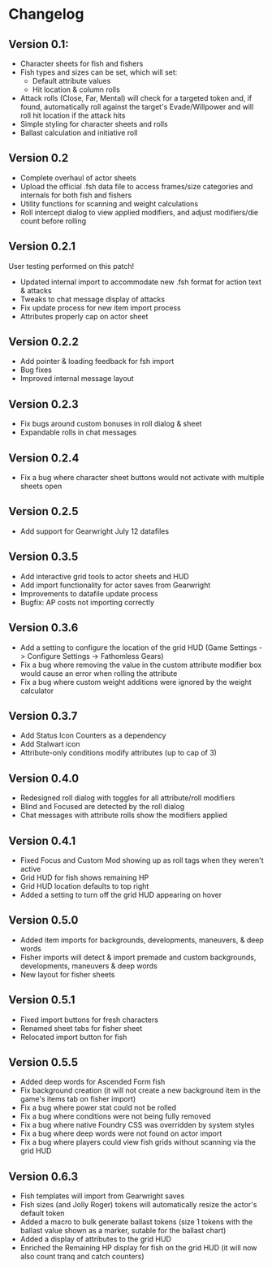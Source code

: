 # Changelog

## Version 0.1:
* Character sheets for fish and fishers
* Fish types and sizes can be set, which will set:
    * Default attribute values
    * Hit location & column rolls
* Attack rolls (Close, Far, Mental) will check for a targeted token and, if found, automatically roll against the target's Evade/Willpower and will roll hit location if the attack hits
* Simple styling for character sheets and rolls
* Ballast calculation and initiative roll

## Version 0.2
* Complete overhaul of actor sheets
* Upload the official .fsh data file to access frames/size categories and internals for both fish and fishers
* Utility functions for scanning and weight calculations
* Roll intercept dialog to view applied modifiers, and adjust modifiers/die count before rolling

## Version 0.2.1
User testing performed on this patch!
* Updated internal import to accommodate new .fsh format for action text & attacks
* Tweaks to chat message display of attacks
* Fix update process for new item import process
* Attributes properly cap on actor sheet

## Version 0.2.2
* Add pointer & loading feedback for fsh import
* Bug fixes
* Improved internal message layout

## Version 0.2.3
* Fix bugs around custom bonuses in roll dialog & sheet
* Expandable rolls in chat messages

## Version 0.2.4
* Fix a bug where character sheet buttons would not activate with multiple sheets open

## Version 0.2.5
* Add support for Gearwright July 12 datafiles

## Version 0.3.5
* Add interactive grid tools to actor sheets and HUD
* Add import functionality for actor saves from Gearwright
* Improvements to datafile update process
* Bugfix: AP costs not importing correctly

## Version 0.3.6
* Add a setting to configure the location of the grid HUD (Game Settings -> Configure Settings -> Fathomless Gears)
* Fix a bug where removing the value in the custom attribute modifier box would cause an error when rolling the attribute
* Fix a bug where custom weight additions were ignored by the weight calculator

## Version 0.3.7
* Add Status Icon Counters as a dependency
* Add Stalwart icon
* Attribute-only conditions modify attributes (up to cap of 3)

## Version 0.4.0
* Redesigned roll dialog with toggles for all attribute/roll modifiers
* Blind and Focused are detected by the roll dialog
* Chat messages with attribute rolls show the modifiers applied

## Version 0.4.1
* Fixed Focus and Custom Mod showing up as roll tags when they weren't active
* Grid HUD for fish shows remaining HP
* Grid HUD location defaults to top right
* Added a setting to turn off the grid HUD appearing on hover

## Version 0.5.0
* Added item imports for backgrounds, developments, maneuvers, & deep words
* Fisher imports will detect & import premade and custom backgrounds, developments, maneuvers & deep words
* New layout for fisher sheets

## Version 0.5.1
* Fixed import buttons for fresh characters
* Renamed sheet tabs for fisher sheet
* Relocated import button for fish

## Version 0.5.5
* Added deep words for Ascended Form fish
* Fix background creation (it will not create a new background item in the game's items tab on fisher import)
* Fix a bug where power stat could not be rolled
* Fix a bug where conditions were not being fully removed
* Fix a bug where native Foundry CSS was overridden by system styles
* Fix a bug where deep words were not found on actor import
* Fix a bug where players could view fish grids without scanning via the grid HUD

## Version 0.6.3
* Fish templates will import from Gearwright saves
* Fish sizes (and Jolly Roger) tokens will automatically resize the actor's default token
* Added a macro to bulk generate ballast tokens (size 1 tokens with the ballast value shown as a marker, sutable for the ballast chart)
* Added a display of attributes to the grid HUD
* Enriched the Remaining HP display for fish on the grid HUD (it will now also count tranq and catch counters)
